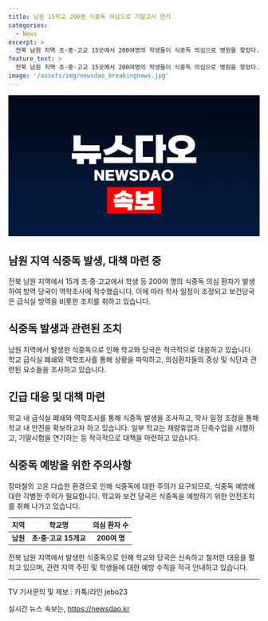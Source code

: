 ```yaml
---
title: 남원 15학교 200명 식중독 의심으로 기말고사 연기
categories:
  - News
excerpt: >
  전북 남원 지역 초·중·고교 15곳에서 200여명의 학생들이 식중독 의심으로 병원을 찾았다. 식단표 검토와 급식실 방역이 이뤄졌으며, 남원의료원은 대규모 환자 발생으로 재난 의료 대응체계를 가동했다. 학교들은 재량휴업과 기말고사 연기 등 학사 일정을 조정하며, 보건당국과 교육청은 역학조사에 착수했다. 장마철로 식중독에 대한 주의가 필요하다.
feature_text: >
  전북 남원 지역 초·중·고교 15곳에서 200여명의 학생들이 식중독 의심으로 병원을 찾았다. 식단표 검토와 급식실 방역이 이뤄졌으며, 남원의료원은 대규모 환자 발생으로 재난 의료 대응체계를 가동했다. 학교들은 재량휴업과 기말고사 연기 등 학사 일정을 조정하며, 보건당국과 교육청은 역학조사에 착수했다. 장마철로 식중독에 대한 주의가 필요하다.
image: '/assets/img/newsdao_breakingnews.jpg'
---
```


<p><img src="/assets/img/newsdao_breakingnews.jpg" alt="ranknews 속보" /></p>

<h2 data-ke-size="size26">남원 지역 식중독 발생, 대책 마련 중</h2>

<p data-ke-size="size16">전북 남원 지역에서 15개 초·중·고교에서 학생 등 200여 명의 식중독 의심 환자가 발생하여 방역 당국이 역학조사에 착수했습니다. 이에 따라 학사 일정이 조정되고 보건당국은 급식실 방역을 비롯한 조치를 취하고 있습니다.</p>

<h2 data-ke-size="size24">식중독 발생과 관련된 조치</h2>

<p data-ke-size="size16">남원 지역에서 발생한 식중독으로 인해 학교와 당국은 적극적으로 대응하고 있습니다. 학교 급식실 폐쇄와 역학조사를 통해 상황을 파악하고, 의심환자들의 증상 및 식단과 관련된 요소들을 조사하고 있습니다.</p>

<h2 data-ke-size="size24">긴급 대응 및 대책 마련</h2>

<p data-ke-size="size16">학교 내 급식실 폐쇄와 역학조사를 통해 식중독 발생을 조사하고, 학사 일정 조정을 통해 학교 내 안전을 확보하고자 하고 있습니다. 일부 학교는 재량휴업과 단축수업을 시행하고, 기말시험을 연기하는 등 적극적으로 대책을 마련하고 있습니다.</p>

<h2 data-ke-size="size24">식중독 예방을 위한 주의사항</h2>

<p data-ke-size="size16">장마철의 고온 다습한 환경으로 인해 식중독에 대한 주의가 요구되므로, 식중독 예방에 대한 각별한 주의가 필요합니다. 학교와 보건 당국은 식중독을 예방하기 위한 안전조치를 취해 나가고 있습니다.</p>

<table>
    <thead>
        <tr>
            <th style="text-align: left;">지역</th>
            <th style="text-align: center;">학교명</th>
            <th style="text-align: center;">의심 환자 수</th>
        </tr>
    </thead>
    <tbody>
        <tr>
            <td style="text-align: left;"><b>남원</b></td>
            <td style="text-align: center;"><b>초·중·고교 15개교</b></td>
            <td style="text-align: center;"><b>200여 명</b></td>
        </tr>
    </tbody>
</table>

<p data-ke-size="size16">전북 남원 지역에서 발생한 식중독으로 인해 학교와 당국은 신속하고 철저한 대응을 펼치고 있으며, 관련 지역 주민 및 학생들에 대한 예방 수칙을 적극 안내하고 있습니다.</p>

<hr>

<p data-ke-size="size16">TV 기사문의 및 제보 : 카톡/라인 jebo23</p>
실시간 뉴스 속보는, <a href="https://newsdao.kr" rel="dofollow">https://newsdao.kr</a>


